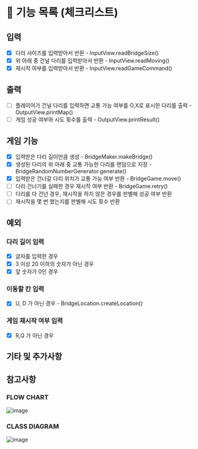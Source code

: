 # 🚀 기능 목록 (체크리스트)

## 입력

- [X] 다리 사이즈를 입력받아서 반환 - InputView.readBridgeSize()
- [X] 위 아래 중 건널 다리를 입력받아서 반환 - InputView.readMoving()
- [X] 재시작 여부를 입력받아서 반환 - InputView.readGameCommand()

## 출력

- [ ] 플레이어가 건널 다리를 입력하면 교통 가능 여부를 O,X로 표시한 다리를 출력 - OutputView.printMap()
- [ ] 게임 성공 여부와 시도 횟수를 출력 - OutputView.printResult()

## 게임 기능

- [X] 입력받은 다리 길이만큼 생성 - BridgeMaker.makeBridge()
- [X] 생성된 다리의 위 아래 중 교통 가능한 다리를 랜덤으로 지정 - BridgeRandomNumberGenerator.generate()
- [X] 입력받은 건너갈 다리 위치가 교통 가능 여부 반환 - BridgeGame.move()
- [ ] 다리 건너기를 실패한 경우 재시작 여부 반환 - BridgeGame.retry()
- [ ] 다리를 다 건넌 경우, 재시작을 하지 않은 경우를 판별해 성공 여부 반환
- [ ] 재시작을 몇 번 했는지를 판별해 시도 횟수 반환

## 예외

### 다리 길이 입력
- [X] 글자를 입력한 경우
- [X] 3 이상 20 이하의 숫자가 아닌 경우
- [X] 앞 숫자가 0인 경우

### 이동할 칸 입력
- [X] U, D 가 아닌 경우 - BridgeLocation.createLocation()

### 게임 재시작 여부 입력
- [X] R,Q 가 아닌 경우

## 기타 및 추가사항

## 참고사항

### FLOW CHART

![image](https://user-images.githubusercontent.com/92911823/202137219-9823a274-e54e-4986-b2b6-01b94463b92b.png)

### CLASS DIAGRAM

![image](https://user-images.githubusercontent.com/92911823/202137247-b5b262bf-ea1b-44a9-961a-22b7ceba9c1e.png)

